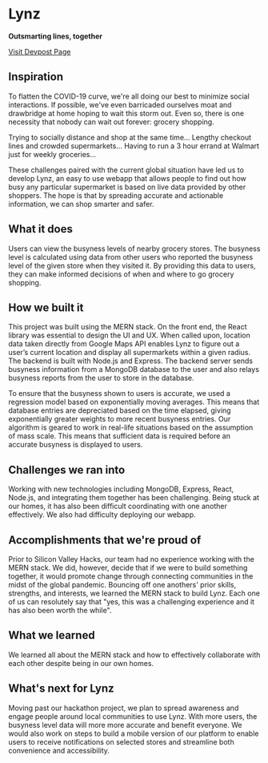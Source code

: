 # Lynz
**Outsmarting lines, together**

[Visit Devpost Page](https://devpost.com/software/lynz)

## Inspiration
To flatten the COVID-19 curve, we're all doing our best to minimize social interactions. If possible, we've even barricaded ourselves moat and drawbridge at home hoping to wait this storm out. Even so, there is one necessity that nobody can wait out forever: grocery shopping.

Trying to socially distance and shop at the same time… Lengthy checkout lines and crowded supermarkets... Having to run a 3 hour errand at Walmart just for weekly groceries...

These challenges paired with the current global situation have led us to develop Lynz, an easy to use webapp that allows people to find out how busy any particular supermarket is based on live data provided by other shoppers. The hope is that by spreading accurate and actionable information, we can shop smarter and safer.

## What it does
Users can view the busyness levels of nearby grocery stores. The busyness level is calculated using data from other users who reported the busyness level of the given store when they visited it. By providing this data to users, they can make informed decisions of when and where to go grocery shopping.

## How we built it
This project was built using the MERN stack. On the front end, the React library was essential to design the UI and UX. When called upon, location data taken directly from Google Maps API enables Lynz to figure out a user’s current location and display all supermarkets within a given radius. The backend is built with Node.js and Express. The backend server sends busyness information from a MongoDB database to the user and also relays busyness reports from the user to store in the database.

To ensure that the busyness shown to users is accurate, we used a regression model based on exponentially moving averages. This means that database entries are depreciated based on the time elapsed, giving exponentially greater weights to more recent busyness entries. Our algorithm is geared to work in real-life situations based on the assumption of mass scale. This means that sufficient data is required before an accurate busyness is displayed to users.

## Challenges we ran into
Working with new technologies including MongoDB, Express, React, Node.js, and integrating them together has been challenging. Being stuck at our homes, it has also been difficult coordinating with one another effectively. We also had difficulty deploying our webapp.

## Accomplishments that we're proud of
Prior to Silicon Valley Hacks, our team had no experience working with the MERN stack. We did, however, decide that if we were to build something together, it would promote change through connecting communities in the midst of the global pandemic. Bouncing off one anothers' prior skills, strengths, and interests, we learned the MERN stack to build Lynz. Each one of us can resolutely say that "yes, this was a challenging experience and it has also been worth the while".

## What we learned
We learned all about the MERN stack and how to effectively collaborate with each other despite being in our own homes.

## What's next for Lynz
Moving past our hackathon project, we plan to spread awareness and engage people around local communities to use Lynz. With more users, the busyness level data will more more accurate and benefit everyone. We would also work on steps to build a mobile version of our platform to enable users to receive notifications on selected stores and streamline both convenience and accessibility.
